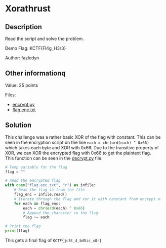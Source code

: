 # Xorathrust

## Description

Read the script and solve the problem.

Demo Flag: KCTF{Fl4g_H3r3}

Author: fazledyn

## Other informationq

Value: 25 points

Files:

- [encrypt.py](./encrypt.py)
- [flag.enc.txt](./flag.enc.txt)

## Solution

This challenge was a rather basic XOR of the flag with constant. This can be seen in the encryption script on the line `each = chr(ord(each) ^ 0x66)` which takes each byte and XOR with 0x66. Due to the transitive property of XOR, we can XOR the encrypted flag with 0x66 to get the plaintext flag. This function can be seen in the [decrypt.py](./decrypt.py) file.

```python
# Temp variable for the flag
flag = ""

# Read the encrypted flag
with open("flag.enc.txt", "r") as infile:
    # Read the flag in from the file
    flag_enc = infile.read()
    # Iterate through the flag and xor it with constant from encrypt of 0x66
    for each in flag_enc:
        each = chr(ord(each) ^ 0x66)
        # Append the character to the flag
        flag += each

# Print the flag
print(flag)
```

This gets a final flag of `KCTF{ju5t_4_b45ic_x0r}`
